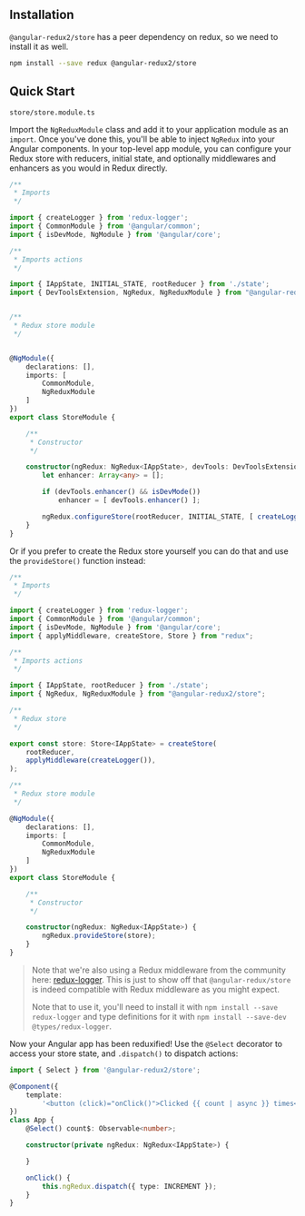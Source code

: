 ## Installation

`@angular-redux2/store` has a peer dependency on redux, so we need to install it as well.

```sh
npm install --save redux @angular-redux2/store
```

## Quick Start

`store/store.module.ts`

Import the `NgReduxModule` class and add it to your application module as an `import`. Once you've done this, you'll be
able to inject `NgRedux` into your Angular components. In your top-level app module, you can configure your Redux store
with reducers, initial state, and optionally middlewares and enhancers as you would in Redux directly.

```typescript
/**
 * Imports
 */

import { createLogger } from 'redux-logger';
import { CommonModule } from '@angular/common';
import { isDevMode, NgModule } from '@angular/core';

/**
 * Imports actions
 */

import { IAppState, INITIAL_STATE, rootReducer } from './state';
import { DevToolsExtension, NgRedux, NgReduxModule } from "@angular-redux2/store";


/**
 * Redux store module
 */


@NgModule({
    declarations: [],
    imports: [
        CommonModule,
        NgReduxModule
    ]
})
export class StoreModule {

    /**
     * Constructor
     */

    constructor(ngRedux: NgRedux<IAppState>, devTools: DevToolsExtension) {
        let enhancer: Array<any> = [];

        if (devTools.enhancer() && isDevMode())
            enhancer = [ devTools.enhancer() ];

        ngRedux.configureStore(rootReducer, INITIAL_STATE, [ createLogger() ], enhancer);
    }
}
```

Or if you prefer to create the Redux store yourself you can do that and use the `provideStore()` function instead:

```typescript
/**
 * Imports
 */

import { createLogger } from 'redux-logger';
import { CommonModule } from '@angular/common';
import { isDevMode, NgModule } from '@angular/core';
import { applyMiddleware, createStore, Store } from "redux";

/**
 * Imports actions
 */

import { IAppState, rootReducer } from './state';
import { NgRedux, NgReduxModule } from "@angular-redux2/store";

/**
 * Redux store
 */

export const store: Store<IAppState> = createStore(
    rootReducer,
    applyMiddleware(createLogger()),
);

/**
 * Redux store module
 */

@NgModule({
    declarations: [],
    imports: [
        CommonModule,
        NgReduxModule
    ]
})
export class StoreModule {

    /**
     * Constructor
     */

    constructor(ngRedux: NgRedux<IAppState>) {
        ngRedux.provideStore(store);
    }
}
```

> Note that we're also using a Redux middleware from the community here: [redux-logger](https://www.npmjs.com/package/redux-logger). This is just to show off that `@angular-redux/store` is indeed compatible with Redux middleware as you might expect.
>
> Note that to use it, you'll need to install it with `npm install --save redux-logger` and type definitions for it with `npm install --save-dev @types/redux-logger`.

Now your Angular app has been reduxified! Use the `@Select` decorator to access your store state, and `.dispatch()` to
dispatch actions:

```typescript
import { Select } from '@angular-redux2/store';

@Component({
    template:
        '<button (click)="onClick()">Clicked {{ count | async }} times</button>',
})
class App {
    @Select() count$: Observable<number>;

    constructor(private ngRedux: NgRedux<IAppState>) {

    }

    onClick() {
        this.ngRedux.dispatch({ type: INCREMENT });
    }
}
```
